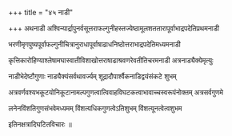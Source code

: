 +++
title = "४५ नाडी"

+++
अथनाडी अश्विन्यार्द्रापुनर्वसूत्तराफल्गुनीहस्तज्येष्ठामूलशततारापूर्वाभाद्रपदेतिप्रथमनाडी

भरणीमृगपुष्यपूर्वाफल्गुनीचित्रानुराधापूर्वाषाढाधनिष्ठोत्तराभाद्रपदेतिमध्यमनाडी

कृत्तिकारोहिण्याश्लेषामघास्वातीविशाखोत्तराषाढाश्रवणरेवतीतिचरमनाडी अत्रनाड्यैक्येमृत्युः

नाडीभेदेष्टौगुणाः नाड्यैक्यंसर्वथावर्ज्यम् शूद्रादौपार्श्वैकनाडिद्वयंसंकटे शुभम्

अत्रवर्णवश्यभकूटयोनिकूटानामल्पगुणत्वात्विवाहविघटकत्वाभावाच्चस्वरूपंनोक्तम् अत्रसर्वगुणमे

लनेनविंशतिगुणसंभवेमध्यमम् विंशत्यधिकगुणत्वेऽतिशुभम् विंशत्यूनत्वेत्वशुभम

इतिनक्षत्रादिघटितविचारः ॥
